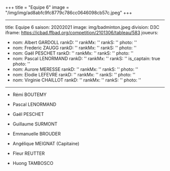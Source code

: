 +++
title = "Equipe 6"
image = "/img/img/ad8abfc9fc8779c786cc0646098cb57c.jpeg"
+++


---
title: Equipe 6
saison: 20202021
image: img/badminton.jpeg
division: D3C
iframe: https://icbad.ffbad.org/competition/2101306/tableau/583
joueurs:
- nom: Albert GARDOLL
  rankD: ''
  rankMx: ''
  rankS: ''
  photo: ''
- nom: Frederic ZAUGG
  rankD: ''
  rankMx: ''
  rankS: ''
  photo: ''
- nom: Gaël PESCHET
  rankD: ''
  rankMx: ''
  rankS: ''
  photo: ''
- nom: Pascal LENORMAND
  rankD: ''
  rankMx: ''
  rankS: ''
  is_captain: true
  photo: ''
- nom: Aurore MERESSE
  rankD: ''
  rankMx: ''
  rankS: ''
  photo: ''
- nom: Elodie LEFEVRE
  rankD: ''
  rankMx: ''
  rankS: ''
  photo: ''
- nom: Virginie CHAILLOT
  rankD: ''
  rankMx: ''
  rankS: ''
  photo: ''

---
* Rémi BOUTEMY


* Pascal LENORMAND


* Gaël PESCHET


* Guillaume SURMONT


* Emmanuelle BROUDER


* Angélique MEIGNAT (Capitaine)


* Fleur REUTTER


* Huong TAMBOSCO

